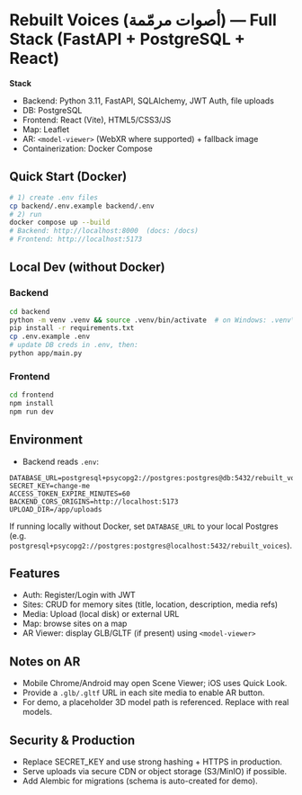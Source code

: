 
# Rebuilt Voices (أصوات مرمّمة) — Full Stack (FastAPI + PostgreSQL + React)

**Stack**
- Backend: Python 3.11, FastAPI, SQLAlchemy, JWT Auth, file uploads
- DB: PostgreSQL
- Frontend: React (Vite), HTML5/CSS3/JS
- Map: Leaflet
- AR: `<model-viewer>` (WebXR where supported) + fallback image
- Containerization: Docker Compose

## Quick Start (Docker)
```bash
# 1) create .env files
cp backend/.env.example backend/.env
# 2) run
docker compose up --build
# Backend: http://localhost:8000  (docs: /docs)
# Frontend: http://localhost:5173
```

## Local Dev (without Docker)
### Backend
```bash
cd backend
python -m venv .venv && source .venv/bin/activate  # on Windows: .venv\Scripts\activate
pip install -r requirements.txt
cp .env.example .env
# update DB creds in .env, then:
python app/main.py
```

### Frontend
```bash
cd frontend
npm install
npm run dev
```

## Environment
- Backend reads `.env`:
```
DATABASE_URL=postgresql+psycopg2://postgres:postgres@db:5432/rebuilt_voices
SECRET_KEY=change-me
ACCESS_TOKEN_EXPIRE_MINUTES=60
BACKEND_CORS_ORIGINS=http://localhost:5173
UPLOAD_DIR=/app/uploads
```
If running locally without Docker, set `DATABASE_URL` to your local Postgres (e.g. `postgresql+psycopg2://postgres:postgres@localhost:5432/rebuilt_voices`).

## Features
- Auth: Register/Login with JWT
- Sites: CRUD for memory sites (title, location, description, media refs)
- Media: Upload (local disk) or external URL
- Map: browse sites on a map
- AR Viewer: display GLB/GLTF (if present) using `<model-viewer>`

## Notes on AR
- Mobile Chrome/Android may open Scene Viewer; iOS uses Quick Look.
- Provide a `.glb/.gltf` URL in each site media to enable AR button.
- For demo, a placeholder 3D model path is referenced. Replace with real models.

## Security & Production
- Replace SECRET_KEY and use strong hashing + HTTPS in production.
- Serve uploads via secure CDN or object storage (S3/MinIO) if possible.
- Add Alembic for migrations (schema is auto-created for demo).
```

